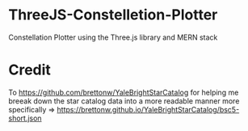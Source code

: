 # ThreeJS-Constelletion-Plotter
Constellation Plotter using the Three.js library and MERN stack

# Credit 
To https://github.com/brettonw/YaleBrightStarCatalog for helping me breeak down the star catalog data into a more readable manner more specifically => https://brettonw.github.io/YaleBrightStarCatalog/bsc5-short.json
